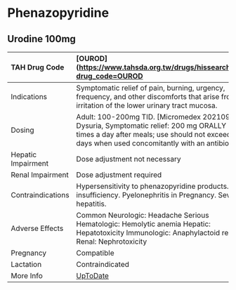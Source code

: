 # Phenazopyridine

## Urodine 100mg

| TAH Drug Code      | [OUROD](https://www.tahsda.org.tw/drugs/hissearch.php?drug_code=OUROD                                                                                                                      |
|:-------------------|:-------------------------------------------------------------------------------------------------------------------------------------------------------------------------------------------|
| Indications        | Symptomatic relief of pain, burning, urgency, frequency, and other discomforts that arise from irritation of the lower urinary tract mucosa.                                               |
| Dosing             | Adult: 100-200mg TID. [Micromedex 20210913] Dysuria, Symptomatic relief: 200 mg ORALLY 3 times a day after meals; use should not exceed 2 days when used concomitantly with an antibiotic. |
| Hepatic Impairment | Dose adjustment not necessary                                                                                                                                                              |
| Renal Impairment   | Dose adjustment required                                                                                                                                                                   |
| Contraindications  | Hypersensitivity to phenazopyridine products. Renal insufficiency. Pyelonephritis in Pregnancy. Severe hepatitis.                                                                          |
| Adverse Effects    | Common Neurologic: Headache Serious Hematologic: Hemolytic anemia Hepatic: Hepatotoxicity Immunologic: Anaphylactoid reaction Renal: Nephrotoxicity                                        |
| Pregnancy          | Compatible                                                                                                                                                                                 |
| Lactation          | Contraindicated                                                                                                                                                                            |
| More Info          | [UpToDate](https://www.uptodate.com/contents/phenazopyridine-drug-information)                                                                                                             |

